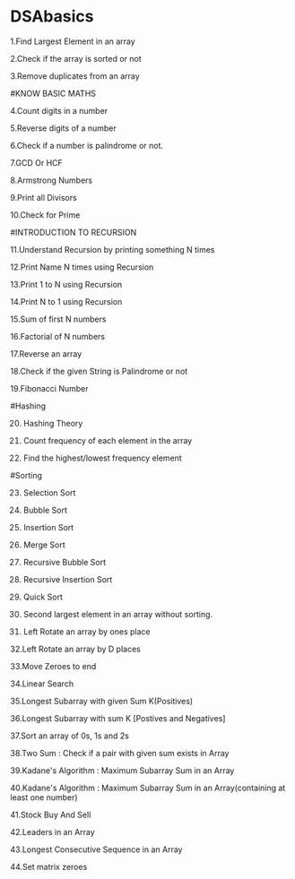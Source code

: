 # DSAbasics

1.Find Largest Element in an array

2.Check if the array is sorted or not

3.Remove duplicates from an array

#KNOW BASIC MATHS

4.Count digits in a number

5.Reverse digits of a number

6.Check if a number is palindrome or not.

7.GCD Or HCF

8.Armstrong Numbers

9.Print all Divisors

10.Check for Prime

#INTRODUCTION TO RECURSION

11.Understand Recursion by printing something N times

12.Print Name N times using Recursion

13.Print 1 to N using Recursion

14.Print N to 1 using Recursion

15.Sum of first N numbers

16.Factorial of N numbers

17.Reverse an array

18.Check if the given String is Palindrome or not

19.Fibonacci Number

#Hashing

20. Hashing Theory

21. Count frequency of each element in the array

22. Find the highest/lowest frequency element

#Sorting

23. Selection Sort

24. Bubble Sort

25. Insertion Sort

26. Merge Sort

27. Recursive Bubble Sort

28. Recursive Insertion Sort

29. Quick Sort

30. Second largest element in an array without sorting.

31. Left Rotate an array by ones place

32.Left Rotate an array by D places    

33.Move Zeroes to end

34.Linear Search

35.Longest Subarray with given Sum K(Positives)

36.Longest Subarray with sum K [Postives and Negatives]

37.Sort an array of 0s, 1s and 2s

38.Two Sum : Check if a pair with given sum exists in Array

39.Kadane's Algorithm : Maximum Subarray Sum in an Array

40.Kadane's Algorithm : Maximum Subarray Sum in an Array(containing at least one number)

41.Stock Buy And Sell

42.Leaders in an Array

43.Longest Consecutive Sequence in an Array

44.Set matrix zeroes






